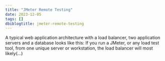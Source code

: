 ```yaml
---
title: "JMeter Remote Testing"
date: 2023-12-05
tags: []
dbiblogtitle: jmeter-remote-testing
---
```

A typical web application architecture with a load balancer, two application servers and a database looks like this: If you run a JMeter, or any load test tool, from one unique server or workstation, the load balancer will most likely(…)